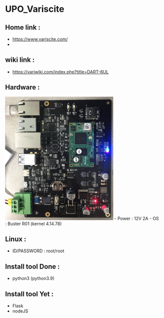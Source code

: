 # UPO_Variscite

## Home link : 
 - https://www.variscite.com/
 - 

## wiki link : 
 - https://variwiki.com/index.php?title=DART-6UL

## Hardware : 
 <img src="./images/GAS_Board.jpg" height="400">
 - Power : 12V 2A
 - OS : Buster R01 (kernel 4.14.78)
 

## Linux :
 - ID/PASSWORD : root/root

## Install tool Done :
 - python3 (python3.9)

## Install tool Yet :
 - Flask
 - nodeJS
